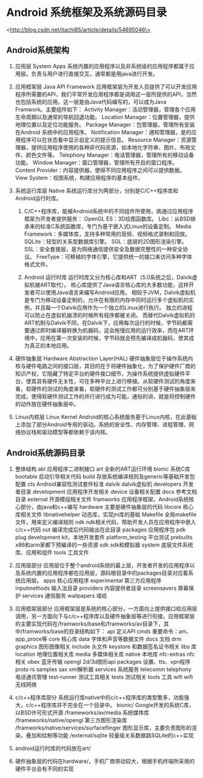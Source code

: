 # Android 系统框架及系统源码目录
\<http://blog.csdn.net/itachi85/article/details/54695046\>
## Android系统架构
1. 应用层		System Apps
	系统内置的应用程序以及非系统级的应用程序都属于应用层。负责与用户进行直接交互，通常都是用java进行开发。

2. 应用框架层	Java API Framework
	应用框架层为开发人员提供了可以开发应用程序所需要的API，我们平常开发应用程序都是调用这一层所提供的API，当然也包括系统的应用。这一层是由Java代码编写的，可以成为Java Framwork。主要组件如下：
	Activity Manager：活动管理器，管理各个应用生命周期以及通常的导航回退功能。
	Location Manager：位置管理器，提供地理位置以及定位功能服务。
	Package Manager：包管理器，管理所有安装在Android 系统中的应用程序。
	Notification Manager：通知管理器，是的应用程序可以在状态看中显示自定义的提示信息。
	Resource Manager：资源管理器，提供应用程序使用的各种非代码资源，如本地化字符串、图片、布局文件、颜色文件等。
	Telephony Manager：电话管理器，管理所有的移动设备功能。
	Window Manager：窗口管理器，管理所有开启的窗口程序。
	Content Provider：内容提供器，使得不同应用程序之间可以提供数据。
	View System：视图系统，构建应用程序的基本组件。

3. 系统运行库层		Native
	系统运行库分为两部分，分别是C/C++程序库和Android运行时库。

	1. C/C++程序库，能被Android系统中的不同组件所使用，病通过应用程序框架为开发者提供服务：
		OpenGL ES：3D绘图函数库。
		Libc：从BSD继承来的标准C系统函数库，专门为基于嵌入式Linux的设备定制。
		Media Framework：多媒体库，支持多种常用的音频、视频格式录制和回放。
		SQLite：轻型的关系型数据库引擎。
		SGL：底层的2D图形渲染引擎。
		SSL：安全套接层，是为网络通信提供安全及数据完整性的一种安全协议。
		FreeType：可移植的字体引擎，它提供统一的接口来访问多种字体格式文件。

	2. Android 运行时库
		运行时库又分为核心库和ART（5.0系统之后，Dalvik虚拟机被ART取代）。
		核心库提供了Java语言核心库的大多数功能，这样开发者可以使用Java语言来编写Android应用。
		相较于JVM，Dalvik虚拟机是专门为移动设备定制的，允许在有限的内存中同时运行多个虚拟机的实例，并且每一个Dalvik应用作为一个独立的Linux进行执行。
		独立的进程可以防止在虚拟机崩溃的时候所有程序都被关闭。
		而替代Dalvik虚拟机的ART机制与Dalvik不同，在Dalvik下，应用每次运行的时候，字节码都需要通过即时编译器转换为机器码，这会拖慢应用的运行效率，而在ART环境中，应用在第一次安装的时候，字节码就会预先编译成机器码，使其成为真正的本地应用。

4. 硬件抽象层	Hardware Abstraction Layer(HAL)
	硬件抽象层位于操作系统内核与硬件电路之间的接口层，其目的在于将硬件抽象化，为了保护硬件厂商的知识产权，它隐藏了特定平台的硬件接口细节，为操作系统提供虚拟硬件平台，使其具有硬件无关性，可在多种平台上进行移植。从软硬件测试的角度来看，软硬件的测试的角度来看，软硬件的测试工作都可分别基于硬件抽象层来完成，使得软硬件测试工作的并行进行成为可能，通俗的讲，就是将控制硬件的动作放在硬件抽象层中。

5. Linux内核层 Linux Kernel
	Android的核心系统服务基于Linux内核，在此基础上添加了部分Android专用的驱动。系统的安全性、内存管理、进程管理、网络协议栈和驱动模型等都依赖于该内核。

## Android系统源码目录
1. 整体结构
abi					应用程序二进制接口
art					全新的ART运行环境
bionic				系统C库
bootable				启动引导相关代码
build					存放系统编译规则及generic等基础开发包配置
cts					Android兼容性测试套件标准
dalvik				dalvik虚拟机
developers			开发者目录
development			应用程序开发相关
device				设备相关配置
docs					参考文档目录
external				开源模组相关文件
framworks			应用程序框架，Android系统核心部分，由java和c++编写
hardware				主要是硬件抽象层的代码
libcore				核心库相关文件
libnativehelper	动态库，实现jni库的基础
Makefile				全局makefile文件，用来定义编译规则
ndk					ndk相关代码，帮助开发人员在应用程序中嵌入c/c++代码
out					编译完成后代码输出在此目录
packages				应用程序包
pdk					plug development kit，本地开发套件
platform_testing	平台测试
prebuilts			x86和arm家都下预编译的一些资源
sdk					sdk和模拟器
system				底层文件系统库、应用和组件
tools					工具文件

2. 应用层部分
	应用层位于整个android系统的最上层，开发者开发的应用程序以及系统内置的应用程序都在应用层，源码根目录中的packages目录对应着系统应用层。
	apps				核心应用程序
	experimental 	第三方应用程序
	inputmethods	输入法目录
	providers		内容提供者目录
	screensavers	屏幕保护
	services			通信服务
	wallpapers		墙纸

3. 应用框架层部分
	应用框架层是系统的核心部分，一方面向上提供接口给应用层调用，另一方面向下与c/c++程序库以及硬件抽象层等进行衔接。应用框架层的主要实现代码在/framworks/base和/framworks/av目录下，其中/framworks/base的目录结构如下：
	api				定义API
	cmds				重要命令：am、app_proce等
	core				核心库
	data				字体和声音等数据文件
	docs				文档
	drm
	graphics			图形图像相关
	include			头文件
	keystore			和数据签名证书相关
	libs				库
	location			地理位置相关库
	media				多媒体相关库
	native			本地库
	nfc-extras		nfc相关
	obex				蓝牙传输
	opengl			2d/3d图形api
	packages			设置、tts、vpn程序
	proto
	rs
	samples
	sax				xml解析器
	services			系统服务
	telecomm
	telephony		电话通讯管理
	test-runner		测试工具相关
	tests				测试相关
	tools				工具
	wifi				wifi无线网络

4. c/c++程序库部分
	系统运行库native中的c/c++程序库的类型繁多，功能强大，c/c++程序库并不完全在一个目录中。
	bionic/		Google开发的系统C库，以BSD许可形式开源
	/frameworks/av/media		系统媒体库
	/frameworks/native/opengl	第三方图形渲染库
	/framworks/native/services/surfaceflinger	图形显示库，主要负责图形的渲染，叠加和绘制等功能
	/external/sqlite	轻量级关系数据路SQLite的c++实现

5. android运行时库的代码放在art/
6. 硬件抽象层的代码在hardware/，手机厂商带动较大，根据手机终端所采用的硬件平台会有不同的实现


